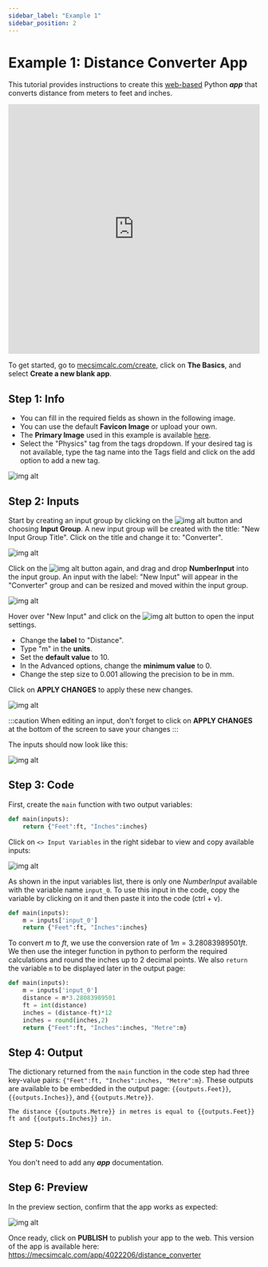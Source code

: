 ```yaml
---
sidebar_label: "Example 1"
sidebar_position: 2
---
```


# Example 1: Distance Converter App

This tutorial provides instructions to create this [web-based](https://www.mecsimcalc.com/app/4022206/distance_converter) Python _**app**_ that converts distance from meters to feet and inches.

<div style={{width: "100%", height: "500px", overflow: "hidden"}}>
<iframe src='https://mecsimcalc.com/app/4022206/distance_converter' style={{position:"relative", left:"-45px", top:"-48px"}} width="100%" height="500" title="MecSimCalc" frameBorder="0"></iframe>
</div>

To get started, go to [mecsimcalc.com/create](https://mecsimcalc.com/create), click on **The Basics**, and select **Create a new blank app**.

## Step 1: Info

- You can fill in the required fields as shown in the following image.
- You can use the default **Favicon Image** or upload your own.
- The **Primary Image** used in this example is available [here](/docs/getting-started/ex1_primary.png).
- Select the "Physics" tag from the tags dropdown. If your desired tag is not available, type the tag name into the Tags field and click on the add option to add a new tag.

<div style={{textAlign: 'center'}}>

![img alt](/docs/getting-started/ex1_info.png)

</div>

## Step 2: Inputs

Start by creating an input group by clicking on the ![img alt](/docs/getting-started/add_btn.png) button and choosing **Input Group**. A new input group will be created with the title: "New Input Group Title". Click on the title and change it to: "Converter".

<div style={{textAlign: 'center'}}>

![img alt](/docs/getting-started/ex1_group_title.png)

</div>

Click on the ![img alt](/docs/getting-started/add_btn.png) button again, and drag and drop **NumberInput** into the input group. An input with the label: "New Input" will appear in the "Converter" group and can be resized and moved within the input group.

<div style={{textAlign: 'center'}}>

![img alt](/docs/getting-started/ex1_input_btns.png)

</div>

Hover over "New Input" and click on the ![img alt](/docs/getting-started/edit_btn.png) button to open the input settings.

- Change the **label** to "Distance".
- Type "m" in the **units**.
- Set the **default value** to 10.
- In the Advanced options, change the **minimum value** to 0.
- Change the step size to 0.001 allowing the precision to be in mm.

Click on **APPLY CHANGES** to apply these new changes.

<div style={{textAlign: 'center'}}>

![img alt](/docs/getting-started/ex1_edit_input.png)

</div>

:::caution
When editing an input, don't forget to click on **APPLY CHANGES** at the bottom of the screen to save your changes
:::

The inputs should now look like this:

<div style={{textAlign: 'center'}}>

![img alt](/docs/getting-started/ex1_edited_input.png)

</div>

## Step 3: Code

First, create the `main` function with two output variables:

```python
def main(inputs):
    return {"Feet":ft, "Inches":inches}
```

Click on `<> Input Variables` in the right sidebar to view and copy available inputs:

<div style={{textAlign: 'center'}}>

![img alt](/docs/getting-started/ex1_input_vars.png)

</div>

As shown in the input variables list, there is only one _NumberInput_ available with the variable name `input_0`. To use this input in the code, copy the variable by clicking on it and then paste it into the code (ctrl + v).

```python
def main(inputs):
    m = inputs['input_0']
    return {"Feet":ft, "Inches":inches}
```

To convert $m$ to $ft$, we use the conversion rate of $1m = 3.28083989501ft$. We then use the integer function in python to perform the required calculations and round the inches up to 2 decimal points. We also `return` the variable `m` to be displayed later in the output page:

```python
def main(inputs):
    m = inputs['input_0']
    distance = m*3.28083989501
    ft = int(distance)
    inches = (distance-ft)*12
    inches = round(inches,2)
    return {"Feet":ft, "Inches":inches, "Metre":m}
```

## Step 4: Output

The dictionary returned from the `main` function in the code step had three key-value pairs: `{"Feet":ft, "Inches":inches, "Metre":m}`.
These outputs are available to be embedded in the output page: `{{outputs.Feet}}`, `{{outputs.Inches}}`, and `{{outputs.Metre}}`.

```
The distance {{outputs.Metre}} in metres is equal to {{outputs.Feet}} ft and {{outputs.Inches}} in.
```

## Step 5: Docs

You don't need to add any _**app**_ documentation.

## Step 6: Preview

In the preview section, confirm that the app works as expected:

<div style={{textAlign: 'center'}}>

![img alt](/docs/getting-started/ex1_preview.png)

</div>

Once ready, click on **PUBLISH** to publish your app to the web.
This version of the app is available here:
https://mecsimcalc.com/app/4022206/distance_converter
